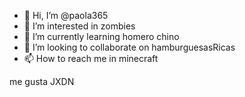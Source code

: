 - 👋 Hi, I’m @paola365
- 👀 I’m interested in zombies
- 🌱 I’m currently learning homero chino
- 💞️ I’m looking to collaborate on hamburguesasRicas
- 📫 How to reach me in minecraft

me gusta JXDN 

<!---
paola365/paola365 is a ✨ special ✨ repository because its `README.md` (this file) appears on your GitHub profile.
You can click the Preview link to take a look at your changes.
--->
